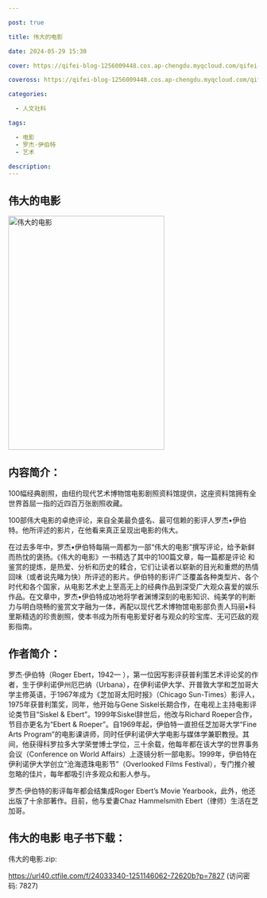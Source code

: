 ```yaml
---

post: true

title: 伟大的电影

date: 2024-05-29 15:30

cover: https://qifei-blog-1256009448.cos.ap-chengdu.myqcloud.com/qifei-blog/65856bb1c458853aeffb1073.jpg

coveross: https://qifei-blog-1256009448.cos.ap-chengdu.myqcloud.com/qifei-blog/65856bb1c458853aeffb1073.jpg

categories:

  - 人文社科

tags:

  - 电影
  - 罗杰·伊伯特
  - 艺术

description:
---
```


## 伟大的电影
<img alt="伟大的电影 " class="aligncenter loaded" data-was-processed="true" decoding="async" fetchpriority="high" height="471" src="https://qifei-blog-1256009448.cos.ap-chengdu.myqcloud.com/qifei-blog/65856bb1c458853aeffb1073.jpg " style="cursor: zoom-in;" width="314"/>

## 内容简介：

100幅经典剧照，由纽约现代艺术博物馆电影剧照资料馆提供，这座资料馆拥有全世界首屈一指的近四百万张剧照收藏。

100部伟大电影的卓绝评论，来自全美最负盛名、最可信赖的影评人罗杰•伊伯特。他所评述的影片，在他看来真正呈现出电影的伟大。

在过去多年中，罗杰•伊伯特每隔一周都为一部“伟大的电影”撰写评论，给予新鲜而热忱的褒扬。《伟大的电影》一书精选了其中的100篇文章，每一篇都是评论 和鉴赏的提炼，是热爱、分析和历史的糅合，它们让读者以崭新的目光和重燃的热情回味（或者说先睹为快）所评述的影片。伊伯特的影评广泛覆盖各种类型片、各个时代和各个国家，从电影艺术史上至高无上的经典作品到深受广大观众喜爱的娱乐作品。在文章中，罗杰•伊伯特成功地将学者渊博深刻的电影知识、纯美学的判断力与明白晓畅的鉴赏文字融为一体，再配以现代艺术博物馆电影部负责人玛丽•科里斯精选的珍贵剧照，使本书成为所有电影爱好者与观众的珍宝库、无可匹敌的观影指南。

## 作者简介：

罗杰·伊伯特（Roger Ebert，1942— ），第一位因写影评获普利策艺术评论奖的作 者，生于伊利诺伊州厄巴纳（Urbana），在伊利诺伊大学、开普敦大学和芝加哥大学主修英语，于1967年成为《芝加哥太阳时报》（Chicago Sun-Times）影评人，1975年获普利策奖，同年，他开始与Gene Siskel长期合作，在电视上主持电影评论类节目“Siskel &amp; Ebert”。1999年Siskel辞世后，他改与Richard Roeper合作，节目亦更名为“Ebert &amp; Roeper”。自1969年起，伊伯特一直担任芝加哥大学“Fine Arts Program”的电影课讲师，同时任伊利诺伊大学电影与媒体学兼职教授。其间，他获得科罗拉多大学荣誉博士学位，三十余载，他每年都在该大学的世界事务会议（Conference on World Affairs）上逐镜分析一部电影。1999年，伊伯特在伊利诺伊大学创立“沧海遗珠电影节”（Overlooked Films Festival），专门推介被忽略的佳片，每年都吸引许多观众和影人参与。

罗杰·伊伯特的影评每年都会结集成Roger Ebert’s Movie Yearbook，此外，他还出版了十余部著作。目前，他与爱妻Chaz Hammelsmith Ebert（律师）生活在芝加哥。

## 伟大的电影 电子书下载：

伟大的电影.zip: 

https://url40.ctfile.com/f/24033340-1251146062-72620b?p=7827 (访问密码: 7827)

